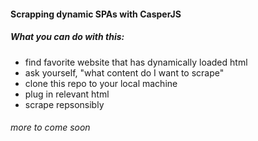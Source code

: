 <h4> Scrapping dynamic SPAs with CasperJS </h4>


<h5>What you can do with this: </h5>

<ul>
  <li> find favorite website that has dynamically loaded html</li>
  <li> ask yourself, "what content do I want to scrape" </li>
  <li> clone this repo to your local machine</li>
  <li> plug in relevant html </li>
  <li> scrape repsonsibly </li>
</ul> 


<h6> more to come soon </h6>
